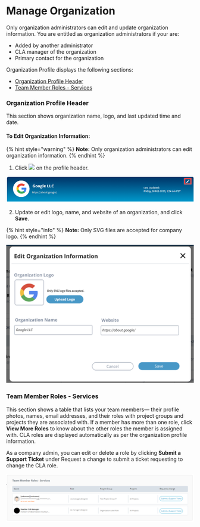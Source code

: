 # Manage Organization

Only organization administrators can edit and update organization information. You are entitled as organization administrators if your are:

* Added by another administrator
* CLA manager of the organization
* Primary contact for the organization

Organization Profile displays the following sections:

* [Organization Profile Header](manage-organization.md#organization-profile-header)
* [Team Member Roles - Services](manage-organization.md#team-member-roles-services)

### Organization Profile Header

This section shows organization name, logo, and last updated time and date.

#### To Edit Organization Information:

{% hint style="warning" %}
**Note:** Only organization administrators can edit organization information.
{% endhint %}

1. Click ![](https://firebasestorage.googleapis.com/v0/b/gitbook-28427.appspot.com/o/assets%2F-M2DCN9UgoRgMEkgnLyP%2F-MA6GWiKNR8NbAdZLdDp%2F-MA6JwfLBLbIeqxWexWs%2Fedit%20CTA%20button.png?alt=media&token=9bd600af-26bb-448f-9123-a08056015c16) on the profile header.

![Organization Profile Header](../.gitbook/assets/organization-profile-header.png)

2. Update or edit logo, name, and website of an organization, and click **Save**.

{% hint style="info" %}
**Note:** Only SVG files are accepted for company logo.
{% endhint %}

![Edit Organization Information](../.gitbook/assets/edit-organization-information.png)

### Team Member Roles - Services

This section shows a table that lists your team members— their profile photos, names, email addresses, and their roles with project groups and projects they are associated with. If a member has more than one role, click **View More Roles** to know about the other roles the member is assigned with. CLA roles are displayed automatically as per the organization profile information. 

As a company admin, you can edit or delete a role by clicking **Submit a Support Ticket** under Request a change to submit a ticket requesting to change the CLA role.

![Team Member Roles - Services](../.gitbook/assets/team-member-roles-services.png)

